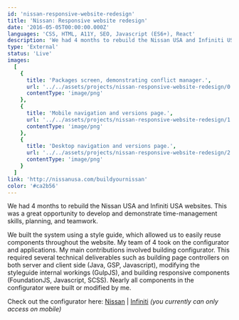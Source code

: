 ```yaml
---
id: 'nissan-responsive-website-redesign'
title: 'Nissan: Responsive website redesign'
date: '2016-05-05T00:00:00.000Z'
languages: 'CSS, HTML, A11Y, SEO, Javascript (ES6+), React'
description: 'We had 4 months to rebuild the Nissan USA and Infiniti USA websites. This was a great opportunity to develop and demonstrate time-management skills, planning, and teamwork.'
type: 'External'
status: 'Live'
images:
  [
    {
      title: 'Packages screen, demonstrating conflict manager.',
      url: '../../assets/projects/nissan-responsive-website-redesign/0.png',
      contentType: 'image/png'
    },
    {
      title: 'Mobile navigation and versions page.',
      url: '../../assets/projects/nissan-responsive-website-redesign/1.png',
      contentType: 'image/png'
    },
    {
      title: 'Desktop navigation and versions page.',
      url: '../../assets/projects/nissan-responsive-website-redesign/2.png',
      contentType: 'image/png'
    }
  ]
link: 'http://nissanusa.com/buildyournissan'
color: '#ca2b56'
---
```


We had 4 months to rebuild the Nissan USA and Infiniti USA websites. This was a great opportunity to develop and demonstrate time-management skills, planning, and teamwork.

We built the system using a style guide, which allowed us to easily reuse components throughout the website. My team of 4 took on the configurator and applications. My main contributions involved building configurator. This required several technical deliverables such as building page controllers on both server and client side (Java, GSP, Javascript), modifying the styleguide internal workings (GulpJS), and building responsive components (FoundationJS, Javascript, SCSS). Nearly all components in the configurator were built or modified by me.

Check out the configurator here: [Nissan](http://nissanusa.com/buildyournissan/) | [Infiniti](http://infinitiusa.com/buildyourinfiniti) _(you currently can only access on mobile)_
